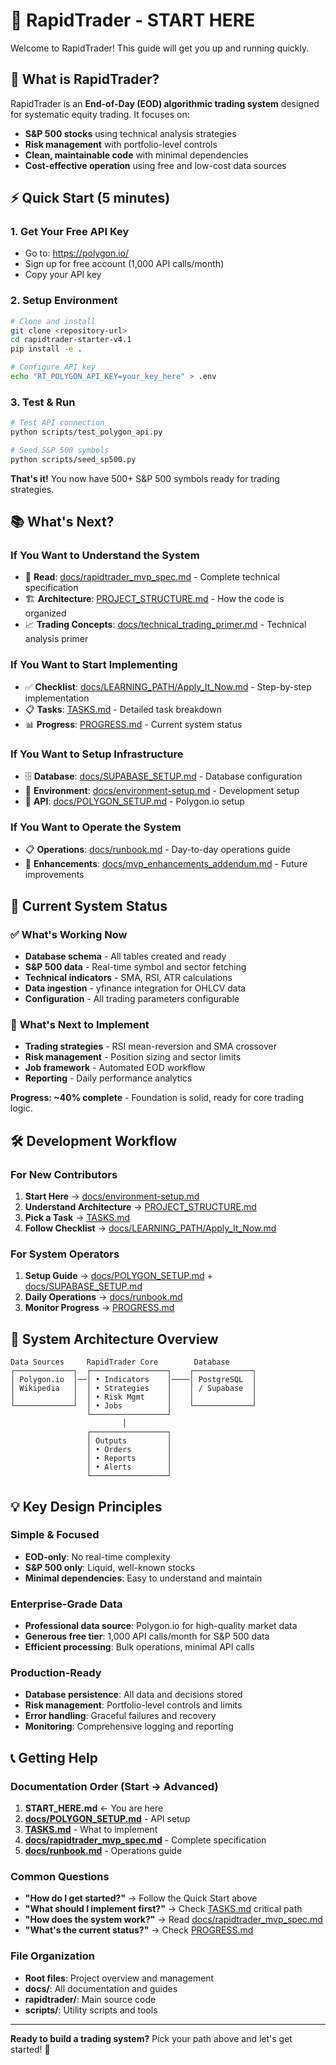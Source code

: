 # 🚀 RapidTrader - START HERE

Welcome to RapidTrader! This guide will get you up and running quickly.

## 🎯 What is RapidTrader?

RapidTrader is an **End-of-Day (EOD) algorithmic trading system** designed for systematic equity trading. It focuses on:

- **S&P 500 stocks** using technical analysis strategies
- **Risk management** with portfolio-level controls
- **Clean, maintainable code** with minimal dependencies
- **Cost-effective operation** using free and low-cost data sources

## ⚡ Quick Start (5 minutes)

### 1. Get Your Free API Key
- Go to: https://polygon.io/
- Sign up for free account (1,000 API calls/month)
- Copy your API key

### 2. Setup Environment
```bash
# Clone and install
git clone <repository-url>
cd rapidtrader-starter-v4.1
pip install -e .

# Configure API key
echo "RT_POLYGON_API_KEY=your_key_here" > .env
```

### 3. Test & Run
```bash
# Test API connection
python scripts/test_polygon_api.py

# Seed S&P 500 symbols
python scripts/seed_sp500.py
```

**That's it!** You now have 500+ S&P 500 symbols ready for trading strategies.

## 📚 What's Next?

### If You Want to Understand the System
- 📖 **Read**: [docs/rapidtrader_mvp_spec.md](docs/rapidtrader_mvp_spec.md) - Complete technical specification
- 🏗️ **Architecture**: [PROJECT_STRUCTURE.md](PROJECT_STRUCTURE.md) - How the code is organized
- 📈 **Trading Concepts**: [docs/technical_trading_primer.md](docs/technical_trading_primer.md) - Technical analysis primer

### If You Want to Start Implementing
- ✅ **Checklist**: [docs/LEARNING_PATH/Apply_It_Now.md](docs/LEARNING_PATH/Apply_It_Now.md) - Step-by-step implementation
- 📋 **Tasks**: [TASKS.md](TASKS.md) - Detailed task breakdown
- 📊 **Progress**: [PROGRESS.md](PROGRESS.md) - Current system status

### If You Want to Setup Infrastructure
- 🗄️ **Database**: [docs/SUPABASE_SETUP.md](docs/SUPABASE_SETUP.md) - Database configuration
- 🔧 **Environment**: [docs/environment-setup.md](docs/environment-setup.md) - Development setup
- 🔌 **API**: [docs/POLYGON_SETUP.md](docs/POLYGON_SETUP.md) - Polygon.io setup

### If You Want to Operate the System
- 📋 **Operations**: [docs/runbook.md](docs/runbook.md) - Day-to-day operations guide
- 🚀 **Enhancements**: [docs/mvp_enhancements_addendum.md](docs/mvp_enhancements_addendum.md) - Future improvements

## 🎯 Current System Status

### ✅ **What's Working Now**
- **Database schema** - All tables created and ready
- **S&P 500 data** - Real-time symbol and sector fetching
- **Technical indicators** - SMA, RSI, ATR calculations
- **Data ingestion** - yfinance integration for OHLCV data
- **Configuration** - All trading parameters configurable

### 🚧 **What's Next to Implement**
- **Trading strategies** - RSI mean-reversion and SMA crossover
- **Risk management** - Position sizing and sector limits
- **Job framework** - Automated EOD workflow
- **Reporting** - Daily performance analytics

**Progress: ~40% complete** - Foundation is solid, ready for core trading logic.

## 🛠️ Development Workflow

### For New Contributors
1. **Start Here** → [docs/environment-setup.md](docs/environment-setup.md)
2. **Understand Architecture** → [PROJECT_STRUCTURE.md](PROJECT_STRUCTURE.md)
3. **Pick a Task** → [TASKS.md](TASKS.md)
4. **Follow Checklist** → [docs/LEARNING_PATH/Apply_It_Now.md](docs/LEARNING_PATH/Apply_It_Now.md)

### For System Operators
1. **Setup Guide** → [docs/POLYGON_SETUP.md](docs/POLYGON_SETUP.md) + [docs/SUPABASE_SETUP.md](docs/SUPABASE_SETUP.md)
2. **Daily Operations** → [docs/runbook.md](docs/runbook.md)
3. **Monitor Progress** → [PROGRESS.md](PROGRESS.md)

## 🔧 System Architecture Overview

```
Data Sources     RapidTrader Core        Database
┌─────────────┐  ┌─────────────────┐    ┌─────────────┐
│ Polygon.io  │──│ • Indicators    │────│ PostgreSQL  │
│ Wikipedia   │  │ • Strategies    │    │ / Supabase  │
│             │  │ • Risk Mgmt     │    │             │
└─────────────┘  │ • Jobs          │    └─────────────┘
                 └─────────────────┘
                         │
                 ┌─────────────────┐
                 │ Outputs         │
                 │ • Orders        │
                 │ • Reports       │
                 │ • Alerts        │
                 └─────────────────┘
```

## 💡 Key Design Principles

### Simple & Focused
- **EOD-only**: No real-time complexity
- **S&P 500 only**: Liquid, well-known stocks
- **Minimal dependencies**: Easy to understand and maintain

### Enterprise-Grade Data
- **Professional data source**: Polygon.io for high-quality market data
- **Generous free tier**: 1,000 API calls/month for S&P 500 data
- **Efficient processing**: Bulk operations, minimal API calls

### Production-Ready
- **Database persistence**: All data and decisions stored
- **Risk management**: Portfolio-level controls and limits
- **Error handling**: Graceful failures and recovery
- **Monitoring**: Comprehensive logging and reporting

## 📞 Getting Help

### Documentation Order (Start → Advanced)
1. **START_HERE.md** ← You are here
2. **[docs/POLYGON_SETUP.md](docs/POLYGON_SETUP.md)** - API setup
3. **[TASKS.md](TASKS.md)** - What to implement
4. **[docs/rapidtrader_mvp_spec.md](docs/rapidtrader_mvp_spec.md)** - Complete specification
5. **[docs/runbook.md](docs/runbook.md)** - Operations guide

### Common Questions
- **"How do I get started?"** → Follow the Quick Start above
- **"What should I implement first?"** → Check [TASKS.md](TASKS.md) critical path
- **"How does the system work?"** → Read [docs/rapidtrader_mvp_spec.md](docs/rapidtrader_mvp_spec.md)
- **"What's the current status?"** → Check [PROGRESS.md](PROGRESS.md)

### File Organization
- **Root files**: Project overview and management
- **docs/**: All documentation and guides
- **rapidtrader/**: Main source code
- **scripts/**: Utility scripts and tools

---

**Ready to build a trading system?** Pick your path above and let's get started! 🚀
